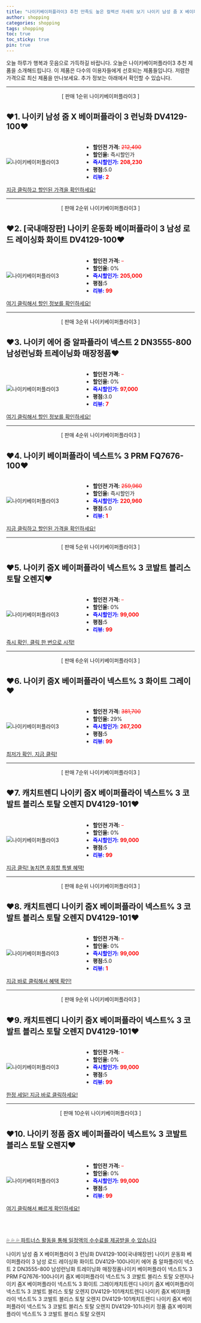 ```yaml
---
title: "나이키베이퍼플라이3 추천 만족도 높은 컬렉션 자세히 보기 나이키 남성 줌 X 베이퍼플라이"
author: shopping
categories: shopping
tags: shopping
toc: true
toc_sticky: true
pin: true
---
```

오늘 하루가 행복과 웃음으로 가득하길 바랍니다. 오늘은 나이키베이퍼플라이3 추천 제품을 소개해드립니다. 이 제품은 다수의 이용자들에게 선호되는 제품들입니다. 저렴한 가격으로 최신 제품을 만나보세요. 추가 정보는 아래에서 확인할 수 있습니다.

---
<p class="toplist" style="margin: 0 auto; display: block; width: fit-content;">[ 판매 1순위 나이키베이퍼플라이3 ]</p>

<h2><strong>❤️1. 나이키 남성 줌 X 베이퍼플라이 3 런닝화 DV4129-100❤️</strong></h2>

<div style="display: flex; align-items: center;">
    <div style="flex: 0.4;">
        <img src="https://thumbnail6.coupangcdn.com/thumbnails/remote/230x230ex/image/vendor_inventory/225f/b723f921fef22c82c26c73356ce692f5f5a9cc55770190924bce5de397a0.jpg" alt="나이키베이퍼플라이3" style="max-width: 100%;">
    </div>
    <div style="flex: 0.6; margin-left: 10px;">
        <ul>
            <li><strong>할인전 가격:</strong> <del style="color: red;">212,490</del></li>
            <li><strong>할인율:</strong> 즉시할인가</li>
            <li><span style='color:blue'><strong>즉시할인가:</strong></span> <span style='color:red'><strong>208,230</strong></span></li>
            <li><strong>평점:</strong>5.0</li>
            <li><span style='color:blue'><strong>리뷰:</strong></span> <span style='color:red'><strong>2</strong></span></li>
        </ul>
    </div>
</div>
<div class="center">
    <a href="https://selin100587001.github.io?lptag=AF9450613&subid=githubio&pageKey=7463497518&traceid=V0-153&itemId=19459125948&vendorItemId=90187994593" class="myButton">
        지금 클릭하고 할인된 가격을 확인하세요!
    </a>
</div>


---
<p class="toplist" style="margin: 0 auto; display: block; width: fit-content;">[ 판매 2순위 나이키베이퍼플라이3 ]</p>

<h2><strong>❤️2. [국내매장판] 나이키 운동화 베이퍼플라이 3 남성 로드 레이싱화 화이트 DV4129-100❤️</strong></h2>

<div style="display: flex; align-items: center;">
    <div style="flex: 0.4;">
        <img src="https://thumbnail6.coupangcdn.com/thumbnails/remote/230x230ex/image/vendor_inventory/040c/578d542bcb30da8302e5aeaee78ee5b81c3795865821f09bb672ed11dc64.jpeg" alt="나이키베이퍼플라이3" style="max-width: 100%;">
    </div>
    <div style="flex: 0.6; margin-left: 10px;">
        <ul>
            <li><strong>할인전 가격:</strong> <del style="color: red;">-</del></li>
            <li><strong>할인율:</strong> 0%</li>
            <li><span style='color:blue'><strong>즉시할인가:</strong></span> <span style='color:red'><strong>205,000</strong></span></li>
            <li><strong>평점:</strong>5</li>
            <li><span style='color:blue'><strong>리뷰:</strong></span> <span style='color:red'><strong>99</strong></span></li>
        </ul>
    </div>
</div>
<div class="center">
    <a href="https://selin100587001.github.io?lptag=AF9450613&subid=githubio&pageKey=7602493862&traceid=V0-153&itemId=20114698776&vendorItemId=90651654133" class="myButton">
        여기 클릭해서 할인 정보를 확인하세요!
    </a>
</div>


---
<p class="toplist" style="margin: 0 auto; display: block; width: fit-content;">[ 판매 3순위 나이키베이퍼플라이3 ]</p>

<h2><strong>❤️3. 나이키 에어 줌 알파플라이 넥스트 2 DN3555-800 남성런닝화 트레이닝화 매장정품❤️</strong></h2>

<div style="display: flex; align-items: center;">
    <div style="flex: 0.4;">
        <img src="https://thumbnail7.coupangcdn.com/thumbnails/remote/230x230ex/image/vendor_inventory/4da4/9c79f518e7a2526780973650c57e19a9159b7c0969ab3e0ad5c0156dc372.jpg" alt="나이키베이퍼플라이3" style="max-width: 100%;">
    </div>
    <div style="flex: 0.6; margin-left: 10px;">
        <ul>
            <li><strong>할인전 가격:</strong> <del style="color: red;">-</del></li>
            <li><strong>할인율:</strong> 0%</li>
            <li><span style='color:blue'><strong>즉시할인가:</strong></span> <span style='color:red'><strong>97,000</strong></span></li>
            <li><strong>평점:</strong>3.0</li>
            <li><span style='color:blue'><strong>리뷰:</strong></span> <span style='color:red'><strong>7</strong></span></li>
        </ul>
    </div>
</div>
<div class="center">
    <a href="https://selin100587001.github.io?lptag=AF9450613&subid=githubio&pageKey=6854506891&traceid=V0-153&itemId=16341315557&vendorItemId=90799150511" class="myButton">
        여기 클릭해서 할인 정보를 확인하세요!
    </a>
</div>


---
<p class="toplist" style="margin: 0 auto; display: block; width: fit-content;">[ 판매 4순위 나이키베이퍼플라이3 ]</p>

<h2><strong>❤️4. 나이키 베이퍼플라이 넥스트% 3 PRM FQ7676-100❤️</strong></h2>

<div style="display: flex; align-items: center;">
    <div style="flex: 0.4;">
        <img src="https://thumbnail8.coupangcdn.com/thumbnails/remote/230x230ex/image/vendor_inventory/0509/28bde22da1c8b792affa9940246f77e9bdbc82c20c435c547c714801a719.jpg" alt="나이키베이퍼플라이3" style="max-width: 100%;">
    </div>
    <div style="flex: 0.6; margin-left: 10px;">
        <ul>
            <li><strong>할인전 가격:</strong> <del style="color: red;">259,960</del></li>
            <li><strong>할인율:</strong> 즉시할인가</li>
            <li><span style='color:blue'><strong>즉시할인가:</strong></span> <span style='color:red'><strong>220,960</strong></span></li>
            <li><strong>평점:</strong>5.0</li>
            <li><span style='color:blue'><strong>리뷰:</strong></span> <span style='color:red'><strong>1</strong></span></li>
        </ul>
    </div>
</div>
<div class="center">
    <a href="https://selin100587001.github.io?lptag=AF9450613&subid=githubio&pageKey=7905762720&traceid=V0-153&itemId=21679138612&vendorItemId=88729292584" class="myButton">
        지금 클릭하고 할인된 가격을 확인하세요!
    </a>
</div>


---
<p class="toplist" style="margin: 0 auto; display: block; width: fit-content;">[ 판매 5순위 나이키베이퍼플라이3 ]</p>

<h2><strong>❤️5. 나이키 줌X 베이퍼플라이 넥스트% 3 코발트 블리스 토탈 오렌지❤️</strong></h2>

<div style="display: flex; align-items: center;">
    <div style="flex: 0.4;">
        <img src="https://thumbnail9.coupangcdn.com/thumbnails/remote/230x230ex/image/vendor_inventory/9bce/fc253f7e8f0a9c64c8992c7cb055fdbf206643efc59c92d2a1a5f5049baa.jpg" alt="나이키베이퍼플라이3" style="max-width: 100%;">
    </div>
    <div style="flex: 0.6; margin-left: 10px;">
        <ul>
            <li><strong>할인전 가격:</strong> <del style="color: red;">-</del></li>
            <li><strong>할인율:</strong> 0%</li>
            <li><span style='color:blue'><strong>즉시할인가:</strong></span> <span style='color:red'><strong>99,000</strong></span></li>
            <li><strong>평점:</strong>5</li>
            <li><span style='color:blue'><strong>리뷰:</strong></span> <span style='color:red'><strong>99</strong></span></li>
        </ul>
    </div>
</div>
<div class="center">
    <a href="https://selin100587001.github.io?lptag=AF9450613&subid=githubio&pageKey=7975359156&traceid=V0-153&itemId=22106277907&vendorItemId=90798400658" class="myButton">
        즉시 확인, 클릭 한 번으로 시작!
    </a>
</div>


---
<p class="toplist" style="margin: 0 auto; display: block; width: fit-content;">[ 판매 6순위 나이키베이퍼플라이3 ]</p>

<h2><strong>❤️6. 나이키 줌X 베이퍼플라이 넥스트% 3 화이트 그레이❤️</strong></h2>

<div style="display: flex; align-items: center;">
    <div style="flex: 0.4;">
        <img src="https://thumbnail7.coupangcdn.com/thumbnails/remote/230x230ex/image/vendor_inventory/9b56/2602bd1c51a7324161c6837d6993370d03082eba968283373c6d4d5bf1b5.jpg" alt="나이키베이퍼플라이3" style="max-width: 100%;">
    </div>
    <div style="flex: 0.6; margin-left: 10px;">
        <ul>
            <li><strong>할인전 가격:</strong> <del style="color: red;">381,700</del></li>
            <li><strong>할인율:</strong> 29%</li>
            <li><span style='color:blue'><strong>즉시할인가:</strong></span> <span style='color:red'><strong>267,200</strong></span></li>
            <li><strong>평점:</strong>5</li>
            <li><span style='color:blue'><strong>리뷰:</strong></span> <span style='color:red'><strong>99</strong></span></li>
        </ul>
    </div>
</div>
<div class="center">
    <a href="https://selin100587001.github.io?lptag=AF9450613&subid=githubio&pageKey=8249370368&traceid=V0-153&itemId=23747420198&vendorItemId=90771977415" class="myButton">
        최저가 확인, 지금 클릭!
    </a>
</div>


---
<p class="toplist" style="margin: 0 auto; display: block; width: fit-content;">[ 판매 7순위 나이키베이퍼플라이3 ]</p>

<h2><strong>❤️7. 캐치트렌디 나이키 줌X 베이퍼플라이 넥스트% 3 코발트 블리스 토탈 오렌지 DV4129-101❤️</strong></h2>

<div style="display: flex; align-items: center;">
    <div style="flex: 0.4;">
        <img src="https://thumbnail9.coupangcdn.com/thumbnails/remote/230x230ex/image/vendor_inventory/9bce/fc253f7e8f0a9c64c8992c7cb055fdbf206643efc59c92d2a1a5f5049baa.jpg" alt="나이키베이퍼플라이3" style="max-width: 100%;">
    </div>
    <div style="flex: 0.6; margin-left: 10px;">
        <ul>
            <li><strong>할인전 가격:</strong> <del style="color: red;">-</del></li>
            <li><strong>할인율:</strong> 0%</li>
            <li><span style='color:blue'><strong>즉시할인가:</strong></span> <span style='color:red'><strong>99,000</strong></span></li>
            <li><strong>평점:</strong>5</li>
            <li><span style='color:blue'><strong>리뷰:</strong></span> <span style='color:red'><strong>99</strong></span></li>
        </ul>
    </div>
</div>
<div class="center">
    <a href="https://selin100587001.github.io?lptag=AF9450613&subid=githubio&pageKey=8209877940&traceid=V0-153&itemId=23560857070&vendorItemId=90798400771" class="myButton">
        지금 클릭! 놓치면 후회할 특별 혜택!
    </a>
</div>


---
<p class="toplist" style="margin: 0 auto; display: block; width: fit-content;">[ 판매 8순위 나이키베이퍼플라이3 ]</p>

<h2><strong>❤️8. 캐치트렌디 나이키 줌X 베이퍼플라이 넥스트% 3 코발트 블리스 토탈 오렌지 DV4129-101❤️</strong></h2>

<div style="display: flex; align-items: center;">
    <div style="flex: 0.4;">
        <img src="https://thumbnail9.coupangcdn.com/thumbnails/remote/230x230ex/image/vendor_inventory/9bce/fc253f7e8f0a9c64c8992c7cb055fdbf206643efc59c92d2a1a5f5049baa.jpg" alt="나이키베이퍼플라이3" style="max-width: 100%;">
    </div>
    <div style="flex: 0.6; margin-left: 10px;">
        <ul>
            <li><strong>할인전 가격:</strong> <del style="color: red;">-</del></li>
            <li><strong>할인율:</strong> 0%</li>
            <li><span style='color:blue'><strong>즉시할인가:</strong></span> <span style='color:red'><strong>99,000</strong></span></li>
            <li><strong>평점:</strong>5.0</li>
            <li><span style='color:blue'><strong>리뷰:</strong></span> <span style='color:red'><strong>1</strong></span></li>
        </ul>
    </div>
</div>
<div class="center">
    <a href="https://selin100587001.github.io?lptag=AF9450613&subid=githubio&pageKey=7523492607&traceid=V0-153&itemId=19737358555&vendorItemId=90798400755" class="myButton">
        지금 바로 클릭해서 혜택 확인!
    </a>
</div>


---
<p class="toplist" style="margin: 0 auto; display: block; width: fit-content;">[ 판매 9순위 나이키베이퍼플라이3 ]</p>

<h2><strong>❤️9. 캐치트렌디 나이키 줌X 베이퍼플라이 넥스트% 3 코발트 블리스 토탈 오렌지 DV4129-101❤️</strong></h2>

<div style="display: flex; align-items: center;">
    <div style="flex: 0.4;">
        <img src="https://thumbnail9.coupangcdn.com/thumbnails/remote/230x230ex/image/vendor_inventory/9bce/fc253f7e8f0a9c64c8992c7cb055fdbf206643efc59c92d2a1a5f5049baa.jpg" alt="나이키베이퍼플라이3" style="max-width: 100%;">
    </div>
    <div style="flex: 0.6; margin-left: 10px;">
        <ul>
            <li><strong>할인전 가격:</strong> <del style="color: red;">-</del></li>
            <li><strong>할인율:</strong> 0%</li>
            <li><span style='color:blue'><strong>즉시할인가:</strong></span> <span style='color:red'><strong>99,000</strong></span></li>
            <li><strong>평점:</strong>5</li>
            <li><span style='color:blue'><strong>리뷰:</strong></span> <span style='color:red'><strong>99</strong></span></li>
        </ul>
    </div>
</div>
<div class="center">
    <a href="https://selin100587001.github.io?lptag=AF9450613&subid=githubio&pageKey=8118736156&traceid=V0-153&itemId=23020715731&vendorItemId=90798400705" class="myButton">
        한정 세일! 지금 바로 클릭하세요!
    </a>
</div>


---
<p class="toplist" style="margin: 0 auto; display: block; width: fit-content;">[ 판매 10순위 나이키베이퍼플라이3 ]</p>

<h2><strong>❤️10. 나이키 정품 줌X 베이퍼플라이 넥스트% 3 코발트 블리스 토탈 오렌지❤️</strong></h2>

<div style="display: flex; align-items: center;">
    <div style="flex: 0.4;">
        <img src="https://thumbnail9.coupangcdn.com/thumbnails/remote/230x230ex/image/vendor_inventory/9bce/fc253f7e8f0a9c64c8992c7cb055fdbf206643efc59c92d2a1a5f5049baa.jpg" alt="나이키베이퍼플라이3" style="max-width: 100%;">
    </div>
    <div style="flex: 0.6; margin-left: 10px;">
        <ul>
            <li><strong>할인전 가격:</strong> <del style="color: red;">-</del></li>
            <li><strong>할인율:</strong> 0%</li>
            <li><span style='color:blue'><strong>즉시할인가:</strong></span> <span style='color:red'><strong>99,000</strong></span></li>
            <li><strong>평점:</strong>5</li>
            <li><span style='color:blue'><strong>리뷰:</strong></span> <span style='color:red'><strong>99</strong></span></li>
        </ul>
    </div>
</div>
<div class="center">
    <a href="https://selin100587001.github.io?lptag=AF9450613&subid=githubio&pageKey=8140011797&traceid=V0-153&itemId=23130363344&vendorItemId=90798400681" class="myButton">
        여기 클릭해서 빠르게 확인하세요!
    </a>
</div>

<br><br><br>[💦 💦 💦 파트너스 활동을 통해 일정액의 수수료를 제공받을 수 있습니다](https://link.coupang.com/a/bcpT2c)<br><br>나이키 남성 줌 X 베이퍼플라이 3 런닝화 DV4129-100[국내매장판] 나이키 운동화 베이퍼플라이 3 남성 로드 레이싱화 화이트 DV4129-100나이키 에어 줌 알파플라이 넥스트 2 DN3555-800 남성런닝화 트레이닝화 매장정품나이키 베이퍼플라이 넥스트% 3 PRM FQ7676-100나이키 줌X 베이퍼플라이 넥스트% 3 코발트 블리스 토탈 오렌지나이키 줌X 베이퍼플라이 넥스트% 3 화이트 그레이캐치트렌디 나이키 줌X 베이퍼플라이 넥스트% 3 코발트 블리스 토탈 오렌지 DV4129-101캐치트렌디 나이키 줌X 베이퍼플라이 넥스트% 3 코발트 블리스 토탈 오렌지 DV4129-101캐치트렌디 나이키 줌X 베이퍼플라이 넥스트% 3 코발트 블리스 토탈 오렌지 DV4129-101나이키 정품 줌X 베이퍼플라이 넥스트% 3 코발트 블리스 토탈 오렌지
